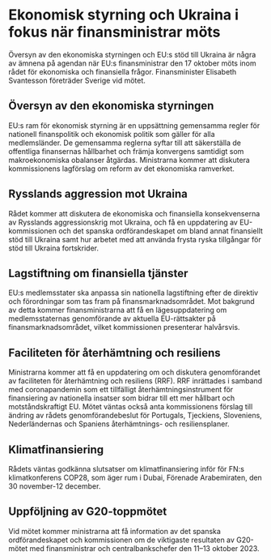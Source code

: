 # Ekonomisk styrning och Ukraina i fokus när finansministrar möts

Översyn av den ekonomiska styrningen och EU:s stöd till Ukraina är några av ämnena på agendan när EU:s finansministrar den 17 oktober möts inom rådet för ekonomiska och finansiella frågor. Finansminister Elisabeth Svantesson företräder Sverige vid mötet.


## Översyn av den ekonomiska styrningen

EU:s ram för ekonomisk styrning är en uppsättning gemensamma regler för nationell finanspolitik och ekonomisk politik som gäller för alla medlemsländer. De gemensamma reglerna syftar till att säkerställa de offentliga finansernas hållbarhet och främja konvergens samtidigt som makroekonomiska obalanser åtgärdas. Ministrarna kommer att diskutera kommissionens lagförslag om reform av det ekonomiska ramverket.

## Rysslands aggression mot Ukraina

Rådet kommer att diskutera de ekonomiska och finansiella konsekvenserna av Rysslands aggressionskrig mot Ukraina, och få en uppdatering av EU\-kommissionen och det spanska ordförandeskapet om bland annat finansiellt stöd till Ukraina samt hur arbetet med att använda frysta ryska tillgångar för stöd till Ukraina fortskrider.

## Lagstiftning om finansiella tjänster

EU:s medlemsstater ska anpassa sin nationella lagstiftning efter de direktiv och förordningar som tas fram på finansmarknadsområdet. Mot bakgrund av detta kommer finansministrarna att få en lägesuppdatering om medlemsstaternas genomförande av aktuella EU\-rättsakter på finansmarknadsområdet, vilket kommissionen presenterar halvårsvis.

## Faciliteten för återhämtning och resiliens

Ministrarna kommer att få en uppdatering om och diskutera genomförandet av faciliteten för återhämtning och resiliens (RRF). RRF inrättades i samband med coronapandemin som ett
tillfälligt återhämtningsinstrument för finansiering av nationella insatser som bidrar till ett mer hållbart och motståndskraftigt EU. Mötet väntas också anta kommissionens förslag till ändring av rådets genomförandebeslut för Portugals, Tjeckiens, Sloveniens, Nederländernas och Spaniens återhämtnings\- och resiliensplaner.

## Klimatfinansiering

Rådets väntas godkänna slutsatser om klimatfinansiering inför för FN:s klimatkonferens COP28, som äger rum i Dubai, Förenade Arabemiraten, den 30 november\-12 december.

## Uppföljning av G20\-toppmötet

Vid mötet kommer ministrarna att få information av det spanska ordförandeskapet och kommissionen om de viktigaste resultaten av G20\-mötet med finansministrar och centralbankschefer den 11–13 oktober 2023\.
